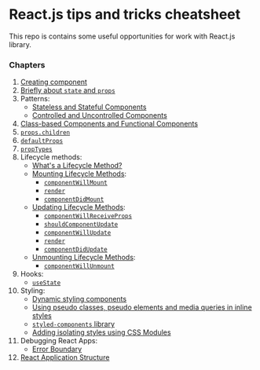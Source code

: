 # React.js tips and tricks cheatsheet

This repo is contains some useful opportunities for work with React.js library.

### Chapters

1. [Creating component](%20chapters/CreateComponent.md)
2. [Briefly about `state` and `props`](%20chapters/state_props.md)
3. Patterns: 
    * [Stateless and Stateful Components](%20chapters/patterns/StatelessStatefulComponents.md)
    * [Controlled and Uncontrolled Components](%20chapters/patterns/ControlledUncontrolledComponents.md)
4. [Class-based Components and Functional Components](%20chapters/ClassFuncComponents.md)
5. [`props.children`](%20chapters/props_children.md)
6. [`defaultProps`](%20chapters/defaultProps.md)
7. [`propTypes`](%20chapters/propTypes.md)
8. Lifecycle methods:
    * [What's a Lifecycle Method?](%20chapters/lifecycle_methods/LifecycleMethodsDescr.md)
    * [Mounting Lifecycle Methods](%20chapters/lifecycle_methods/types/mounting/MountingLifecycleMethods.md):
        * [`componentWillMount`](%20chapters/lifecycle_methods/types/mounting/componentWillMount.md)
        * [`render`](%20chapters/lifecycle_methods/types/mounting/render.md)
        * [`componentDidMount`](%20chapters/lifecycle_methods/types/mounting/componentDidMount.md)
    * [Updating Lifecycle Methods](%20chapters/lifecycle_methods/types/updating/UpdatingLifecycleMethods.md):
        * [`componentWillReceiveProps`](%20chapters/lifecycle_methods/types/updating/componentWillReceiveProps.md)
        * [`shouldComponentUpdate`](%20chapters/lifecycle_methods/types/updating/shouldComponentUpdate.md)
        * [`componentWillUpdate`](%20chapters/lifecycle_methods/types/updating/componentWillUpdate.md)
        * [`render`](%20chapters/lifecycle_methods/types/mounting/render.md)
        * [`componentDidUpdate`](%20chapters/lifecycle_methods/types/updating/componentDidUpdate.md)
    * [Unmounting Lifecycle Methods](%20chapters/lifecycle_methods/types/unmounting/UnmountingLifecycleMethods.md):
        * [`componentWillUnmount`]()
9. Hooks:
    * [`useState`](%20chapters/hooks/useState.md)   
10. Styling:
    * [Dynamic styling components](%20chapters/styling/dynamic_styling.md)  
    * [Using pseudo classes, pseudo elements and media queries in inline styles](%20chapters/styling/radium.md) 
    * [`styled-components` library](%20chapters/styling/styled-components.md) 
    * [Adding isolating styles using CSS Modules](%20chapters/styling/css_modules.md)   
11. Debugging React Apps:
    * [Error Boundary](%20chapters/debug/error_boundary.md)
12. [React Application Structure](%20chapters/structure/app_structure.md)